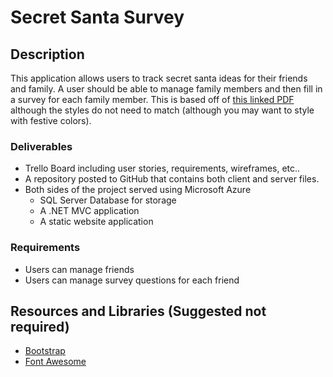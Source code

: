 # Secret Santa Survey

## Description

This application allows users to track secret santa ideas for their friends and family.
A user should be able to manage family members and then fill in a survey for each family member.
This is based off of [this linked PDF](https://drive.google.com/file/d/0B40hWG8CcsllTVpva2RxVjd1MWs/view?usp=sharing) although the styles do not need to match (although you may want to style with festive colors).

### Deliverables

* Trello Board including user stories, requirements, wireframes, etc..
* A repository posted to GitHub that contains both client and server files.
* Both sides of the project served using Microsoft Azure
    * SQL Server Database for storage
    * A .NET MVC application
    * A static website application

### Requirements

* Users can manage friends
* Users can manage survey questions for each friend

## Resources and Libraries (Suggested not required)

* [Bootstrap](http://www.getbootstrap.com)
* [Font Awesome](http://fortawesome.github.io/Font-Awesome/)
